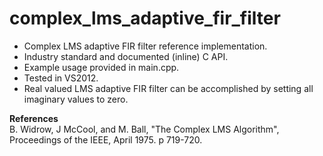 # complex_lms_adaptive_fir_filter
* Complex LMS adaptive FIR filter reference implementation.
* Industry standard and documented (inline) C API.
* Example usage provided in main.cpp.
* Tested in VS2012.
* Real valued LMS adaptive FIR filter can be accomplished by setting all imaginary values to zero.

**References**  
B. Widrow, J McCool, and M. Ball, "The Complex LMS Algorithm", Proceedings of the IEEE, April 1975. p 719-720.

